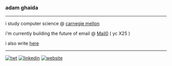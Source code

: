 
### adam ghaida
---

i study computer science @ [carnegie mellon](https://cs.cmu.edu)

i'm currently building the future of email @ [Mail0](https://0.email) ( yc X25 )

i also write [here](https://tnf.adamghaida.com)

---
[![twt](https://img.shields.io/badge/twt-@adamghaida-0A66C2?style=flat&logo=x)](https://x.com/adamghaida) [![linkedin](https://img.shields.io/badge/LinkedIn-@adamghaida-0A66C2?style=flat&logo=linkedin)](https://linkedin.com/in/adamghaida) [![website](https://img.shields.io/badge/my-website-0A66C2?style=flat)](https://adamghaida.com)
